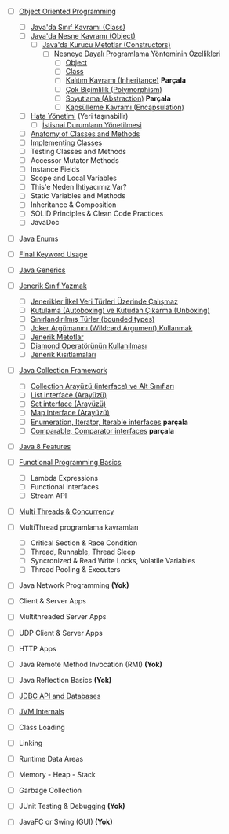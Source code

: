 - [ ] [Object Oriented Programming](object-oriented-programming/)

  - [ ] [Java&#39;da Sınıf Kavramı (Class)](class/)
  - [ ] [Java&#39;da Nesne Kavramı (Object)](object/)
    - [ ] [Java&#39;da Kurucu Metotlar (Constructors)](constructors/)
      - [ ] [Nesneye Dayalı Programlama Yönteminin Özellikleri](oop-yonteminin-ozellikleri/)
        - [ ] [Object](oop-object/)
        - [ ] [Class](oop-class/)
        - [ ] [Kalıtım Kavramı (Inheritance)](oop-inheritance/) **Parçala**
        - [ ] [Çok Biçimlilik (Polymorphism)](oop-polymorphism/)
        - [ ] [Soyutlama (Abstraction)](oop-abstraction/) **Parçala**
        - [ ] [Kapsülleme Kavramı (Encapsulation)](oop-encapsulation/)
  - [ ] [Hata Yönetimi](hata-yonetimi/) (Yeri taşınabilir)
    - [ ] [İstisnai Durumların Yönetilmesi](istisnai-durumların-yonetilmesi/)

  - [ ] [Anatomy of Classes and Methods](anatomy-of-classes-and-methods/)
  - [ ] [Implementing Classes](implementing-classes/)
  - [ ] Testing Classes and Methods
  - [ ] Accessor Mutator Methods
  - [ ] Instance Fields
  - [ ] Scope and Local Variables
  - [ ] This'e Neden İhtiyacımız Var?
  - [ ] Static Variables and Methods
  - [ ] Inheritance & Composition
  - [ ] SOLID Principles & Clean Code Practices
  - [ ] JavaDoc
- [ ] [Java Enums](java-enums/)
- [ ] [Final Keyword Usage](final-keyword-usage/)
- [ ] [Java Generics](java-generics/)
- [ ] [Jenerik Sınıf Yazmak](jenerik-sinif-yazmak/)
  - [ ] [Jenerikler İlkel Veri Türleri Üzerinde Çalışmaz](jenerikler-ilkel-veri-turleri-uzerinde-calismaz/)
  - [ ] [Kutulama (Autoboxing) ve Kutudan Çıkarma (Unboxing)](autoboxing-unboxing)
  - [ ] [Sınırlandırılmış Türler (bounded types)](bounded-types/)
  - [ ] [Joker Argümanını (Wildcard Argument) Kullanmak](wildcard-argument/)
  - [ ] [Jenerik Metotlar](jenerik-metotlar/)
  - [ ] [Diamond Operatörünün Kullanılması](diamond-operatoru/)
  - [ ] [Jenerik Kısıtlamaları](jenerik-kisitlamalari/)
- [ ] [Java Collection Framework](java-collection-framework/)
  - [ ] [Collection Arayüzü (interface) ve Alt Sınıfları](collection-arayuzu-alt-siniflari/)
  - [ ] [List interface (Arayüzü)](list-interface/)
  - [ ] [Set interface (Arayüzü)](set-interface/)
  - [ ] [Map interface (Arayüzü)](map-interface/)
  - [ ] [Enumeration, Iterator, Iterable interfaces](enumeration-iterator-iterable-interfaces/) **parçala**
  - [ ] [Comparable, Comparator interfaces](comparable-comparator-interfaces/) **parçala**
- [ ]  [Java 8 Features](java-8-features/)
- [ ] [Functional Programming Basics](functional-programming-basics/)
  - [ ] Lambda Expressions
  - [ ] Functional Interfaces
  - [ ] Stream API
- [ ]  [Multi Threads & Concurrency](multi-threads-concurrency/)
- [ ] MultiThread programlama kavramları
   - [ ] Critical Section & Race Condition
   - [ ] Thread, Runnable, Thread Sleep
   - [ ] Syncronized & Read Write Locks, Volatile Variables
   - [ ] Thread Pooling & Executers
- [ ]  Java Network Programming **(Yok)**

  - [ ] Client & Server Apps
  - [ ] Multithreaded Server Apps
  - [ ] UDP Client & Server Apps
  - [ ] HTTP Apps
- [ ] Java Remote Method Invocation (RMI) **(Yok)**
- [ ] Java Reflection Basics **(Yok)**
- [ ] [JDBC API and Databases](jdbc-api-and-databases/)

- [ ]  [JVM Internals](jvm-internals/)

  - [ ] Class Loading
  - [ ] Linking
  - [ ] Runtime Data Areas
  - [ ] Memory - Heap - Stack
  - [ ] Garbage Collection
- [ ] JUnit Testing & Debugging **(Yok)**
- [ ]  JavaFC or Swing (GUI) **(Yok)**
